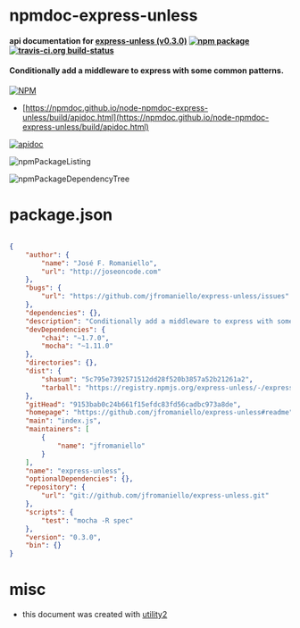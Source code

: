 # npmdoc-express-unless

#### api documentation for  [express-unless (v0.3.0)](https://github.com/jfromaniello/express-unless#readme)  [![npm package](https://img.shields.io/npm/v/npmdoc-express-unless.svg?style=flat-square)](https://www.npmjs.org/package/npmdoc-express-unless) [![travis-ci.org build-status](https://api.travis-ci.org/npmdoc/node-npmdoc-express-unless.svg)](https://travis-ci.org/npmdoc/node-npmdoc-express-unless)

#### Conditionally add a middleware to express with some common patterns.

[![NPM](https://nodei.co/npm/express-unless.png?downloads=true&downloadRank=true&stars=true)](https://www.npmjs.com/package/express-unless)

- [https://npmdoc.github.io/node-npmdoc-express-unless/build/apidoc.html](https://npmdoc.github.io/node-npmdoc-express-unless/build/apidoc.html)

[![apidoc](https://npmdoc.github.io/node-npmdoc-express-unless/build/screenCapture.buildCi.browser.%252Ftmp%252Fbuild%252Fapidoc.html.png)](https://npmdoc.github.io/node-npmdoc-express-unless/build/apidoc.html)

![npmPackageListing](https://npmdoc.github.io/node-npmdoc-express-unless/build/screenCapture.npmPackageListing.svg)

![npmPackageDependencyTree](https://npmdoc.github.io/node-npmdoc-express-unless/build/screenCapture.npmPackageDependencyTree.svg)



# package.json

```json

{
    "author": {
        "name": "José F. Romaniello",
        "url": "http://joseoncode.com"
    },
    "bugs": {
        "url": "https://github.com/jfromaniello/express-unless/issues"
    },
    "dependencies": {},
    "description": "Conditionally add a middleware to express with some common patterns.",
    "devDependencies": {
        "chai": "~1.7.0",
        "mocha": "~1.11.0"
    },
    "directories": {},
    "dist": {
        "shasum": "5c795e7392571512dd28f520b3857a52b21261a2",
        "tarball": "https://registry.npmjs.org/express-unless/-/express-unless-0.3.0.tgz"
    },
    "gitHead": "9153bab0c24b661f15efdc83fd56cadbc973a8de",
    "homepage": "https://github.com/jfromaniello/express-unless#readme",
    "main": "index.js",
    "maintainers": [
        {
            "name": "jfromaniello"
        }
    ],
    "name": "express-unless",
    "optionalDependencies": {},
    "repository": {
        "url": "git://github.com/jfromaniello/express-unless.git"
    },
    "scripts": {
        "test": "mocha -R spec"
    },
    "version": "0.3.0",
    "bin": {}
}
```



# misc
- this document was created with [utility2](https://github.com/kaizhu256/node-utility2)
